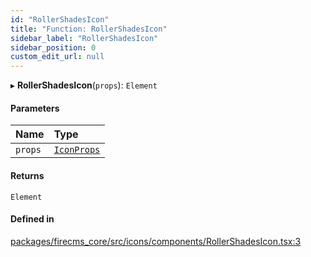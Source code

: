 ```yaml
---
id: "RollerShadesIcon"
title: "Function: RollerShadesIcon"
sidebar_label: "RollerShadesIcon"
sidebar_position: 0
custom_edit_url: null
---
```


▸ **RollerShadesIcon**(`props`): `Element`

#### Parameters

| Name | Type |
| :------ | :------ |
| `props` | [`IconProps`](../types/IconProps.md) |

#### Returns

`Element`

#### Defined in

[packages/firecms_core/src/icons/components/RollerShadesIcon.tsx:3](https://github.com/FireCMSco/firecms/blob/d45f3739/packages/firecms_core/src/icons/components/RollerShadesIcon.tsx#L3)
